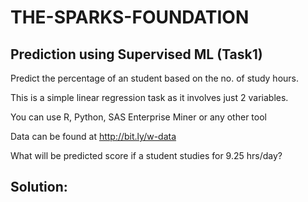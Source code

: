 # THE-SPARKS-FOUNDATION

## Prediction using Supervised ML (Task1)

Predict the percentage of an student based on the no. of study hours.

This is a simple linear regression task as it involves just 2 variables.

You can use R, Python, SAS Enterprise Miner or any other tool

Data can be found at http://bit.ly/w-data

What will be predicted score if a student studies for 9.25 hrs/day?

## Solution: 
